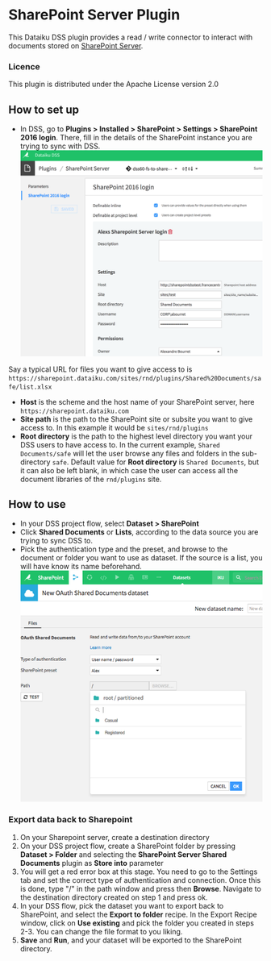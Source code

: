 # SharePoint Server Plugin

This Dataiku DSS plugin provides a read / write connector to interact with documents stored on [SharePoint Server](https://products.office.com/sharepoint/sharepoint-server).

### Licence
This plugin is distributed under the Apache License version 2.0

## How to set up

- In DSS, go to **Plugins > Installed > SharePoint > Settings > SharePoint 2016 login**. There, fill in the details of the SharePoint instance you are trying to sync with DSS.
![Add a plugin preset](images/dss-sharepoint-2016-login.png)

Say a typical URL for files you want to give access to is `https://sharepoint.dataiku.com/sites/rnd/plugins/Shared%20Documents/safe/list.xlsx`

- **Host** is the scheme and the host name of your SharePoint server, here `https://sharepoint.dataiku.com`
- **Site path** is the path to the SharePoint site or subsite you want to give access to. In this example it would be `sites/rnd/plugins`
- **Root directory** is the path to the highest level directory you want your DSS users to have access to. In the current example, `Shared Documents/safe` will let the user browse any files and folders in the sub-directory `safe`. Default value for **Root directory** is `Shared Documents`, but it can also be left blank, in which case the user can access all the document libraries of the `rnd/plugins` site.

## How to use

- In your DSS project flow, select **Dataset > SharePoint**
- Click **Shared Documents** or **Lists**, according to the data source you are trying to sync DSS to.
-  Pick the authentication type and the preset, and browse to the document or folder you want to use as dataset. If the source is a list, you will have know its name beforehand.
![Browse to dataset path](images/sharepoint-fs-dataset.png)

### Export data back to Sharepoint

1. On your Sharepoint server, create a destination directory
2. On your DSS project flow, create a SharePoint folder by pressing **Dataset > Folder** and selecting the **SharePoint Server Shared Documents** plugin as **Store into** parameter
3. You will get a red error box at this stage. You need to go to the Settings tab and set the correct type of authentication and connection. Once this is done, type "/" in the path window and press then **Browse**. Navigate to the destination directory created on step 1 and press ok.
4. In your DSS flow, pick the dataset you want to export back to SharePoint, and select the **Export to folder** recipe. In the Export Recipe window, click on **Use existing** and pick the folder you created in steps 2-3. You can change the file format to you liking.
5. **Save** and **Run**, and your dataset will be exported to the SharePoint directory.
